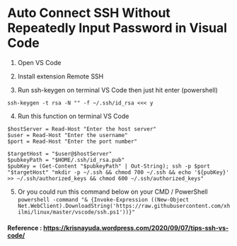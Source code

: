 # Auto Connect SSH Without Repeatedly Input Password in Visual Code

1. Open VS Code

2. Install extension Remote SSH 
 
3. Run ssh-keygen on terminal VS Code then just hit enter (powershell)
```
ssh-keygen -t rsa -N "" -f ~/.ssh/id_rsa <<< y
```

4. Run this function on terminal VS Code
```
$hostServer = Read-Host "Enter the host server"
$user = Read-Host "Enter the username"
$port = Read-Host "Enter the port number"

$targetHost = "$user@$hostServer"
$pubkeyPath = "$HOME/.ssh/id_rsa.pub"
$pubKey = (Get-Content "$pubkeyPath" | Out-String); ssh -p $port "$targetHost" "mkdir -p ~/.ssh && chmod 700 ~/.ssh && echo '${pubKey}' >> ~/.ssh/authorized_keys && chmod 600 ~/.ssh/authorized_keys"
```

5. Or you could run this command below on your CMD / PowerShell <br>
`powershell -command "& {Invoke-Expression ((New-Object Net.WebClient).DownloadString('https://raw.githubusercontent.com/xhilmi/linux/master/vscode/ssh.ps1'))}"`

#### Reference : https://krisnayuda.wordpress.com/2020/09/07/tips-ssh-vs-code/
